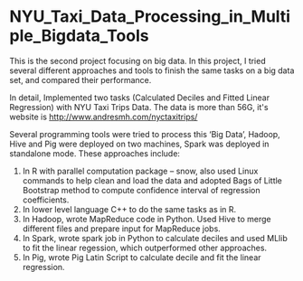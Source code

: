 # NYU_Taxi_Data_Processing_in_Multiple_Bigdata_Tools

This is the second project focusing on big data. In this project, I tried several different approaches and tools to finish the same tasks on a big data set, and compared their performance. 

In detail, Implemented two tasks (Calculated Deciles and Fitted Linear Regression) with NYU Taxi Trips Data. The data is more
than 56G, it's website is http://www.andresmh.com/nyctaxitrips/

Several programming tools were tried to process this ‘Big Data’, Hadoop, Hive and Pig were deployed on two machines, Spark was deployed in standalone mode. These approaches include: 

1. In R with parallel computation package – snow, also used Linux commands to help clean and load the data and adopted
Bags of Little Bootstrap method to compute confidence interval of regression coefficients.
2. In lower level language C++ to do the same tasks as in R.
3. In Hadoop, wrote MapReduce code in Python. Used Hive to merge different files and prepare input for MapReduce jobs.
4. In Spark, wrote spark job in Python to calculate deciles and used MLlib to fit the linear regession, which outperformed other approaches.
5. In Pig, wrote Pig Latin Script to calculate decile and fit the linear regression.
